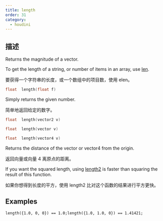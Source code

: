 ```yaml
---
title: length
order: 31
category:
  - houdini
---
```

    
## 描述

Returns the magnitude of a vector.

To get the length of a string, or number of items in an array, use
[len](len.html "Returns the length of an array.").

要获得一个字符串的长度，或一个数组中的项目数，使用 elen。

```c
float  length(float f)
```

Simply returns the given number.

简单地返回给定的数字。

```c
float  length(vector2 v)
```

```c
float  length(vector v)
```

```c
float  length(vector4 v)
```

Returns the distance of the vector or vector4 from the origin.

返回向量或向量 4 离原点的距离。

If you want the squared length, using [length2](length2.html "Returns the
squared distance of the vector or vector4.") is faster than squaring the
result of this function.

如果你想得到长度的平方，使用 length2 比对这个函数的结果进行平方更快。

## Examples

    length({1.0, 0, 0}) == 1.0;length({1.0, 1.0, 0}) == 1.41421;
